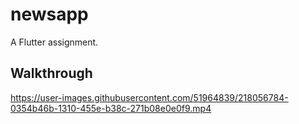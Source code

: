 # newsapp

A Flutter assignment.

## Walkthrough


https://user-images.githubusercontent.com/51964839/218056784-0354b46b-1310-455e-b38c-271b08e0e0f9.mp4

